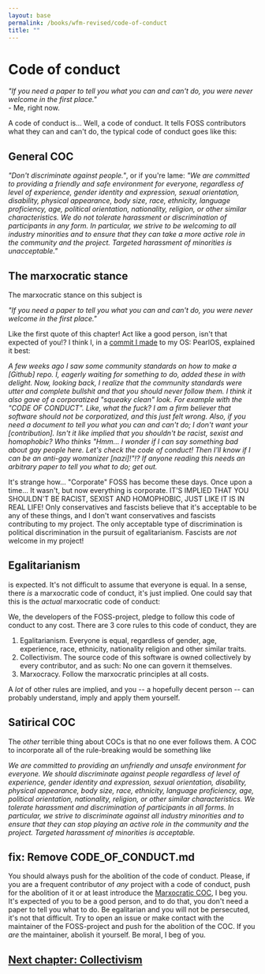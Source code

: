 ```yaml
---
layout: base
permalink: /books/wfm-revised/code-of-conduct
title: ""
---
```


# Code of conduct
*"If you need a paper to tell you what you can and can't do,
you were never welcome in the first place."*  
\- Me, right now.

A code of conduct is... Well, a code of conduct. It tells FOSS
contributors what they can and can't do, the typical code of
conduct goes like this:

## General COC
*"Don't discriminate against people."*, or if you're lame:
*"We are committed to providing a friendly and safe environment for everyone,
regardless of level of experience, gender identity and expression, sexual
orientation, disability, physical appearance, body size, race, ethnicity,
language proficiency, age, political orientation, nationality, religion,
or other similar characteristics. We do not tolerate harassment or
discrimination of participants in any form. In particular, we strive
to be welcoming to all industry minorities and to ensure that they can
take a more active role in the community and the project. Targeted
harassment of minorities is unacceptable."*

## The marxocratic stance
The marxocratic stance on this subject is

*"If you need a paper to tell you what you can and can't do,
you were never welcome in the first place."*

Like the first quote of this chapter! Act like a good person, isn't that
expected of you!? I think I, in a [commit I made](https://github.com/ElisStaaf/pearlOS/commit/b134e6be05f8bd3248853e9cd49c60661b8e2b20)
to my OS: PearlOS, explained it best:

*A few weeks ago I saw some community standards on how to make a \[Github]
repo. I, eagerly waiting for something to do, added these in with
delight. Now, looking back, I realize that the community standards were
utter and complete bullshit and that you should never follow them. I
think it also gave of a corporatized "squeaky clean" look. For example
with the "CODE OF CONDUCT". Like, what the fuck? I am a firm believer
that software should not be corporatized, and this just felt wrong.
Also, if you need a document to tell you what you can and can't do; I
don't want your \[contribution]. Isn't it like implied that you shouldn't
be racist, sexist and homophobic? Who thinks "Hmm... I wonder if I can
say something bad about gay people here. Let's check the code of conduct!
Then I'll know if I can be an anti-gay womanizer \[nazi]!"!? If anyone
reading this needs an arbitrary paper to tell you what to do; get out.*

It's strange how... "Corporate" FOSS has become these days. Once upon a
time... It wasn't, but now everything is corporate. IT'S IMPLIED THAT
YOU SHOULDN'T BE RACIST, SEXIST AND HOMOPHOBIC, JUST LIKE IT IS IN
REAL LIFE! Only conservatives and fascists believe that it's acceptable
to be any of these things, and I don't want conservatives and fascists
contributing to my project. The only acceptable type of discrimination
is political discrimination in the pursuit of egalitarianism. Fascists
are *not* welcome in my project!

## Egalitarianism
is expected. It's not difficult to assume that everyone is equal. In a
sense, there *is* a marxocratic code of conduct, it's just implied. One
could say that this is the *actual* marxocratic code of conduct:

We, the developers of the FOSS-project, pledge to follow this code of
conduct to any cost. There are 3 core rules to this code of conduct,
they are

1. Egalitarianism. Everyone is equal, regardless of gender, age, experience,
race, ethnicity, nationality religion and other similar traits.
2. Collectivism. The source code of this software is owned collectively
by every contributor, and as such: No one can govern it themselves.
3. Marxocracy. Follow the marxocratic principles at all costs.

A *lot* of other rules are implied, and you -- a hopefully decent person --
can probably understand, imply and apply them yourself.

## Satirical COC
The *other* terrible thing about COCs is that no one ever follows them.
A COC to incorporate all of the rule-breaking would be something like

*We are committed to providing an unfriendly and unsafe environment for everyone.
We should discriminate against people regardless of level of experience, gender
identity and expression, sexual orientation, disability, physical appearance,
body size, race, ethnicity, language proficiency, age, political orientation,
nationality, religion, or other similar characteristics. We tolerate harassment
and discrimination of participants in all forms. In particular, we strive to
discriminate against all industry minorities and to ensure that they can stop
playing an active role in the community and the project. Targeted harassment
of minorities is acceptable.*

## fix: Remove CODE_OF_CONDUCT.md
You should always push for the abolition of the code of conduct. Please, if
you are a frequent contributor of *any* project with a code of conduct, push
for the abolition of it or at least introduce the [Marxocratic COC](#egalitarianism), I beg you.
It's expected of you to be a good person, and to do that, you don't need a
paper to tell you what to do. Be egalitarian and you will not be persecuted,
it's not that difficult. Try to open an issue or make contact with the maintainer
of the FOSS-project and push for the abolition of the COC. If you *are* the
maintainer, abolish it yourself. Be moral, I beg of you.

## [Next chapter: Collectivism](/books/wfm-revised/collectivism)
